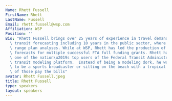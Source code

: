 ```yaml
---
Name: Rhett Fussell
FirstName: Rhett
LastName: Fussell
Email: rhett.fussell@wsp.com
Affiliation: WSP
Position: ''
Bio: "Rhett Fussell brings over 25 years of experience in travel demand modeling and\
  \ transit forecasting including 10 years in the public sector, where he led long\
  \ range plan analyses. While at WSP, Rhett has led the production of transit travel\
  \ forecasts for multiple successful FTA full funding grants. Rhett has also become\
  \ one of the nation\u2019s top users of the Federal Transit Administrations STOPS\
  \ transit modeling platform.  Instead of being a modeling dork, he would prefer\
  \ to be a sports broadcaster or sitting on the beach with a tropical drink but neither\
  \ of those pay the bills"
avatar: Rhett Fussell.jpeg
title: Rhett Fussell
type: speakers
layout: speakers
---
```

